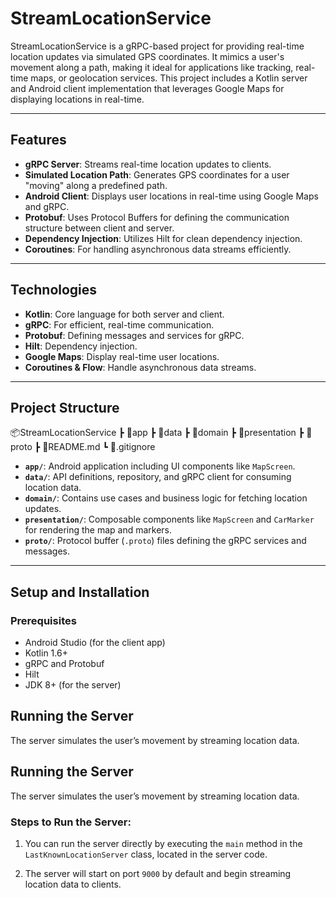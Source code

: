 # StreamLocationService

StreamLocationService is a gRPC-based project for providing real-time location updates via simulated GPS coordinates. It mimics a user's movement along a path, making it ideal for applications like tracking, real-time maps, or geolocation services. This project includes a Kotlin server and Android client implementation that leverages Google Maps for displaying locations in real-time.

---

## Features

- **gRPC Server**: Streams real-time location updates to clients.
- **Simulated Location Path**: Generates GPS coordinates for a user "moving" along a predefined path.
- **Android Client**: Displays user locations in real-time using Google Maps and gRPC.
- **Protobuf**: Uses Protocol Buffers for defining the communication structure between client and server.
- **Dependency Injection**: Utilizes Hilt for clean dependency injection.
- **Coroutines**: For handling asynchronous data streams efficiently.

---

## Technologies

- **Kotlin**: Core language for both server and client.
- **gRPC**: For efficient, real-time communication.
- **Protobuf**: Defining messages and services for gRPC.
- **Hilt**: Dependency injection.
- **Google Maps**: Display real-time user locations.
- **Coroutines & Flow**: Handle asynchronous data streams.

---

## Project Structure

📦StreamLocationService ┣ 📂app ┣ 📂data ┣ 📂domain ┣ 📂presentation ┣ 📂proto ┣ 📜README.md ┗ 📜.gitignore


- **`app/`**: Android application including UI components like `MapScreen`.
- **`data/`**: API definitions, repository, and gRPC client for consuming location data.
- **`domain/`**: Contains use cases and business logic for fetching location updates.
- **`presentation/`**: Composable components like `MapScreen` and `CarMarker` for rendering the map and markers.
- **`proto/`**: Protocol buffer (`.proto`) files defining the gRPC services and messages.

---

## Setup and Installation

### Prerequisites

- Android Studio (for the client app)
- Kotlin 1.6+
- gRPC and Protobuf
- Hilt
- JDK 8+ (for the server)

## Running the Server

The server simulates the user’s movement by streaming location data.

## Running the Server

The server simulates the user’s movement by streaming location data.

### Steps to Run the Server:

1. You can run the server directly by executing the `main` method in the `LastKnownLocationServer` class, located in the server code.

2. The server will start on port `9000` by default and begin streaming location data to clients.
